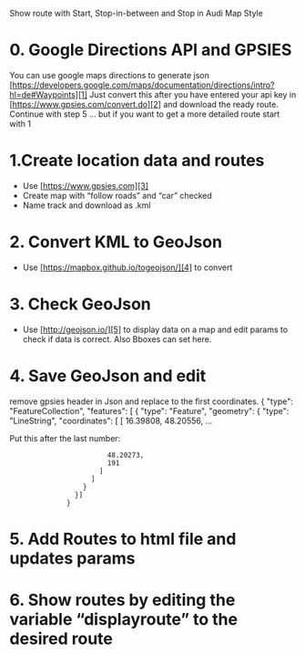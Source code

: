 Show route with Start, Stop-in-between and Stop in Audi Map Style


# 0. Google Directions API and GPSIES
You can use google maps directions to generate json
[https://developers.google.com/maps/documentation/directions/intro?hl=de#Waypoints][1]
Just convert this after you have entered your api key in [https://www.gpsies.com/convert.do][2] and download the ready route. Continue with step 5 … but if you want to get a more detailed route start with 1

# 1.Create location data and routes 
- Use [https://www.gpsies.com][3]
- Create map with “follow roads” and “car” checked
- Name track and download as .kml

# 2. Convert KML to GeoJson
- Use [https://mapbox.github.io/togeojson/][4] to convert

# 3. Check GeoJson
- Use [http://geojson.io/][5] to display data on a map and edit params to check if data is correct. Also Bboxes can set here.

# 4. Save GeoJson and edit
remove gpsies header in Json and replace to the first coordinates.
	{
	    "type": "FeatureCollection",
	    "features": [
	        {
	            "type": "Feature",
	            "geometry": {
	                "type": "LineString",
	                "coordinates": [
						[	16.39808,
		                    48.20556,
		                    …

 Put this after the last number:

	                        48.20273,
	                        191
	                      ]
	                    ]
	                  }
	                }]
	              }

# 5. Add Routes to html file and updates params

# 6. Show routes by editing the variable “displayroute” to the desired route



[1]:	https://developers.google.com/maps/documentation/directions/intro?hl=de#Waypoints
[2]:	https://www.gpsies.com/convert.do
[3]:	https://www.gpsies.com/mapUser.do?username=flytoe "https://www.gpsies.com"
[4]:	https://mapbox.github.io/togeojson/
[5]:	http://geojson.io/#map=12/48.0353/16.6762 "http://geojson.io/"